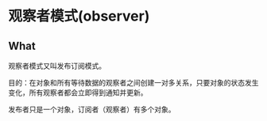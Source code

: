# 观察者模式(observer)

## What

观察者模式又叫发布订阅模式。

目的：在对象和所有等待数据的观察者之间创建一对多关系，只要对象的状态发生变化，所有观察者都会立即得到通知并更新。

发布者只是一个对象，订阅者（观察者）有多个对象。
